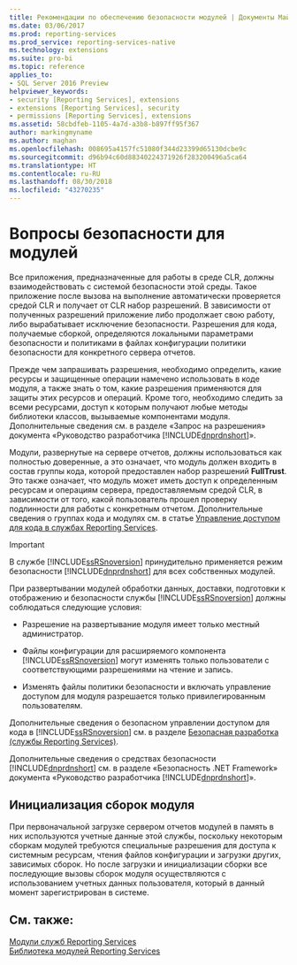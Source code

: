 ```yaml
---
title: Рекомендации по обеспечению безопасности модулей | Документы Майкрософт
ms.date: 03/06/2017
ms.prod: reporting-services
ms.prod_service: reporting-services-native
ms.technology: extensions
ms.suite: pro-bi
ms.topic: reference
applies_to:
- SQL Server 2016 Preview
helpviewer_keywords:
- security [Reporting Services], extensions
- extensions [Reporting Services], security
- permissions [Reporting Services], extensions
ms.assetid: 58cbdfeb-1105-4a7d-a3b8-b897ff95f367
author: markingmyname
ms.author: maghan
ms.openlocfilehash: 008695a4157fc51080f344d23399d65130dcbe9c
ms.sourcegitcommit: d96b94c60d88340224371926f283200496a5ca64
ms.translationtype: HT
ms.contentlocale: ru-RU
ms.lasthandoff: 08/30/2018
ms.locfileid: "43270235"
---
```

# <a name="security-considerations-for-extensions"></a>Вопросы безопасности для модулей
  Все приложения, предназначенные для работы в среде CLR, должны взаимодействовать с системой безопасности этой среды. Такое приложение после вызова на выполнение автоматически проверяется средой CLR и получает от CLR набор разрешений. В зависимости от полученных разрешений приложение либо продолжает свою работу, либо вырабатывает исключение безопасности. Разрешения для кода, получаемые сборкой, определяются локальными параметрами безопасности и политиками в файлах конфигурации политики безопасности для конкретного сервера отчетов.  
  
 Прежде чем запрашивать разрешения, необходимо определить, какие ресурсы и защищенные операции намечено использовать в коде модуля, а также знать о том, какие разрешения применяются для защиты этих ресурсов и операций. Кроме того, необходимо следить за всеми ресурсами, доступ к которым получают любые методы библиотеки классов, вызываемые компонентами модуля. Дополнительные сведения см. в разделе «Запрос на разрешения» документа «Руководство разработчика [!INCLUDE[dnprdnshort](../../includes/dnprdnshort-md.md)]».  
  
 Модули, развернутые на сервере отчетов, должны использоваться как полностью доверенные, а это означает, что модуль должен входить в состав группы кода, которой предоставлен набор разрешений **FullTrust**. Это также означает, что модуль может иметь доступ к определенным ресурсам и операциям сервера, предоставляемым средой CLR, в зависимости от того, какой пользователь прошел проверку подлинности для работы с конкретным отчетом. Дополнительные сведения о группах кода и модулях см. в статье [Управление доступом для кода в службах Reporting Services](../../reporting-services/extensions/secure-development/code-access-security-in-reporting-services.md).  
  
> [!IMPORTANT]  
>  В службе [!INCLUDE[ssRSnoversion](../../includes/ssrsnoversion-md.md)] принудительно применяется режим безопасности [!INCLUDE[dnprdnshort](../../includes/dnprdnshort-md.md)] для всех собственных модулей.  
  
 При развертывании модулей обработки данных, доставки, подготовки к отображению и безопасности службы [!INCLUDE[ssRSnoversion](../../includes/ssrsnoversion-md.md)] должны соблюдаться следующие условия:  
  
-   Разрешение на развертывание модуля имеет только местный администратор.  
  
-   Файлы конфигурации для расширяемого компонента [!INCLUDE[ssRSnoversion](../../includes/ssrsnoversion-md.md)] могут изменять только пользователи с соответствующими разрешениями на чтение и запись.  
  
-   Изменять файлы политики безопасности и включать управление доступом для модуля разрешается только привилегированным пользователям.  
  
 Дополнительные сведения о безопасном управлении доступом для кода в [!INCLUDE[ssRSnoversion](../../includes/ssrsnoversion-md.md)] см. в разделе [Безопасная разработка (службы Reporting Services)](../../reporting-services/extensions/secure-development/secure-development-reporting-services.md).  
  
 Дополнительные сведения о средствах безопасности [!INCLUDE[dnprdnshort](../../includes/dnprdnshort-md.md)] см. в разделе «Безопасность .NET Framework» документа «Руководство разработчика [!INCLUDE[dnprdnshort](../../includes/dnprdnshort-md.md)]».  
  
## <a name="initialization-of-extension-assemblies"></a>Инициализация сборок модуля  
 При первоначальной загрузке сервером отчетов модулей в память в них используются учетные данные этой службы, поскольку некоторым сборкам модулей требуются специальные разрешения для доступа к системным ресурсам, чтения файлов конфигурации и загрузки других, зависимых сборок. Но после загрузки и инициализации сборки все последующие вызовы сборок модуля осуществляются с использованием учетных данных пользователя, который в данный момент зарегистрирован в системе.  
  
## <a name="see-also"></a>См. также:  
 [Модули служб Reporting Services](../../reporting-services/extensions/reporting-services-extensions.md)   
 [Библиотека модулей Reporting Services](../../reporting-services/extensions/reporting-services-extension-library.md)  
  
  
